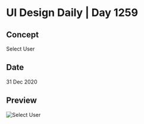 # UI Design Daily | Day 1259

## Concept

Select User

## Date

31 Dec 2020

## Preview

![Select User](https://user-images.githubusercontent.com/30156531/146565949-1497ae4c-8c28-4d41-94b5-6a6d335d07f3.png)